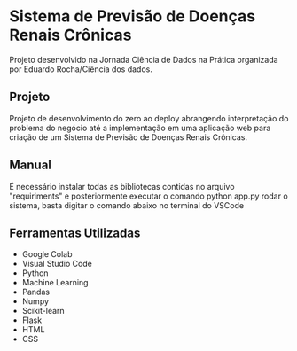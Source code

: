 
# Sistema de Previsão de Doenças Renais Crônicas 

Projeto desenvolvido na Jornada Ciência de Dados na Prática organizada por Eduardo Rocha/Ciência dos dados.

## Projeto

Projeto de desenvolvimento do zero ao deploy abrangendo interpretação do problema do negócio até a implementação em uma aplicação web para criação de um Sistema de Previsão de Doenças Renais Crônicas.

## Manual

É necessário instalar todas as bibliotecas contidas no arquivo "requiriments" e posteriormente executar o comando python app.py
rodar o sistema, basta digitar o comando abaixo no terminal do VSCode 

## Ferramentas Utilizadas

- Google Colab
- Visual Studio Code
- Python
- Machine Learning
- Pandas
- Numpy
- Scikit-learn
- Flask
- HTML
- CSS